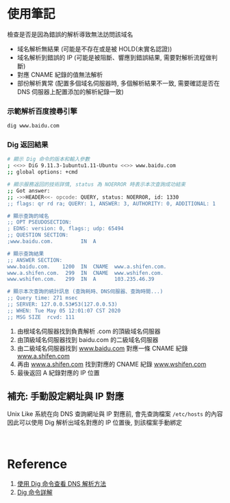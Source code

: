 # 使用筆記

檢查是否是因為錯誤的解析導致無法訪問該域名

- 域名解析無結果 (可能是不存在或是被 HOLD(未實名認證))
- 域名解析到錯誤的 IP (可能是被阻斷、響應到錯誤結果, 需要對解析流程做判斷)
- 對應 CNAME 紀錄的值無法解析
- 部份解析異常  (配置多個域名伺服器時, 多個解析結果不一致, 需要確認是否在 DNS 伺服器上配置添加的解析紀錄一致)

### 示範解析百度搜尋引擎

```bash
dig www.baidu.com
```

### Dig 返回結果

```bash
# 顯示 Dig 命令的版本和輸入參數
; <<>> DiG 9.11.3-1ubuntu1.11-Ubuntu <<>> www.baidu.com
;; global options: +cmd

# 顯示服務返回的技術詳情, status 為 NOERROR 時表示本次查詢成功結束
;; Got answer:
;; ->>HEADER<<- opcode: QUERY, status: NOERROR, id: 1330
;; flags: qr rd ra; QUERY: 1, ANSWER: 3, AUTHORITY: 0, ADDITIONAL: 1

# 顯示查詢的域名
;; OPT PSEUDOSECTION:
; EDNS: version: 0, flags:; udp: 65494
;; QUESTION SECTION:
;www.baidu.com.         IN  A

# 顯示查詢結果
;; ANSWER SECTION:
www.baidu.com.    1200  IN  CNAME  www.a.shifen.com.
www.a.shifen.com.  299  IN  CNAME  www.wshifen.com.
www.wshifen.com.   299  IN  A      103.235.46.39

# 顯示本次查詢的統計訊息 (查詢耗時、DNS伺服器、查詢時間...)
;; Query time: 271 msec
;; SERVER: 127.0.0.53#53(127.0.0.53)
;; WHEN: Tue May 05 12:01:07 CST 2020
;; MSG SIZE  rcvd: 111
```

1. 由根域名伺服器找到負責解析 .com 的頂級域名伺服器
2. 由頂級域名伺服器找到 baidu.com 的二級域名伺服器
3. 由二級域名伺服器找到 www.baidu.com 對應一條 CNAME 紀錄 www.a.shifen.com
4. 再由 www.a.shifen.com 找到對應的 CNAME 紀錄 www.wshifen.com
5. 最後返回 A 紀錄對應的 IP 位置

## 補充: 手動設定網址與 IP 對應

Unix Like 系統在向 DNS 查詢網址與 IP 對應前, 會先查詢檔案 `/etc/hosts` 的內容  
因此可以使用 Dig 解析出域名對應的 IP 位置後, 到該檔案手動綁定

<br/>

# Reference

1. [使用 Dig 命令查看 DNS 解析方法](https://kknews.cc/zh-tw/code/e62byx4.html)
2. [Dig 命令詳解](https://kknews.cc/zh-tw/code/8p9kp5q.html)